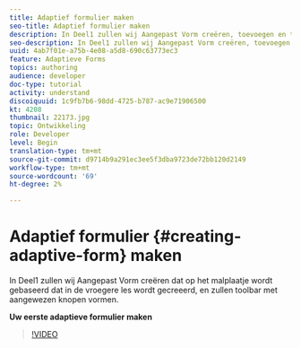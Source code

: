 ```yaml
---
title: Adaptief formulier maken
seo-title: Adaptief formulier maken
description: In Deel1 zullen wij Aangepast Vorm creëren, toevoegen en toolbar met aangewezen knopen vormen.
seo-description: In Deel1 zullen wij Aangepast Vorm creëren, toevoegen en toolbar met aangewezen knopen vormen.
uuid: 4ab7f01e-a75b-4e08-a5d8-690c63773ec3
feature: Adaptieve Forms
topics: authoring
audience: developer
doc-type: tutorial
activity: understand
discoiquuid: 1c9fb7b6-98dd-4725-b787-ac9e71906500
kt: 4208
thumbnail: 22173.jpg
topic: Ontwikkeling
role: Developer
level: Begin
translation-type: tm+mt
source-git-commit: d9714b9a291ec3ee5f3dba9723de72bb120d2149
workflow-type: tm+mt
source-wordcount: '69'
ht-degree: 2%

---
```



# Adaptief formulier {#creating-adaptive-form} maken

In Deel1 zullen wij Aangepast Vorm creëren dat op het malplaatje wordt gebaseerd dat in de vroegere les wordt gecreeerd, en zullen toolbar met aangewezen knopen vormen.

**Uw eerste adaptieve formulier maken**

>[!VIDEO](https://video.tv.adobe.com/v/22173/quality=9)
